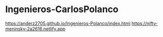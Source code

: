 # Ingenieros-CarlosPolanco
https://anderz2705.github.io/Ingenieros-Polanco/index.html
https://nifty-meninsky-2a2616.netlify.app
